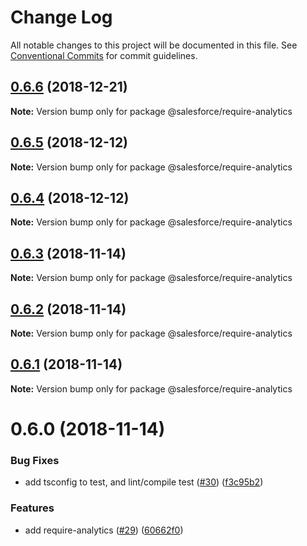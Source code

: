 # Change Log

All notable changes to this project will be documented in this file.
See [Conventional Commits](https://conventionalcommits.org) for commit guidelines.

## [0.6.6](https://github.com/forcedotcom/sfdx-dev-packages/compare/@salesforce/require-analytics@0.6.5...@salesforce/require-analytics@0.6.6) (2018-12-21)

**Note:** Version bump only for package @salesforce/require-analytics





## [0.6.5](https://github.com/forcedotcom/sfdx-dev-packages/compare/@salesforce/require-analytics@0.6.4...@salesforce/require-analytics@0.6.5) (2018-12-12)

**Note:** Version bump only for package @salesforce/require-analytics





## [0.6.4](https://github.com/forcedotcom/sfdx-dev-packages/compare/@salesforce/require-analytics@0.6.3...@salesforce/require-analytics@0.6.4) (2018-12-12)

**Note:** Version bump only for package @salesforce/require-analytics





## [0.6.3](https://github.com/forcedotcom/sfdx-dev-packages/compare/@salesforce/require-analytics@0.6.2...@salesforce/require-analytics@0.6.3) (2018-11-14)

**Note:** Version bump only for package @salesforce/require-analytics





## [0.6.2](https://github.com/forcedotcom/sfdx-dev-packages/compare/@salesforce/require-analytics@0.6.1...@salesforce/require-analytics@0.6.2) (2018-11-14)

**Note:** Version bump only for package @salesforce/require-analytics





## [0.6.1](https://github.com/forcedotcom/sfdx-dev-packages/compare/@salesforce/require-analytics@0.6.0...@salesforce/require-analytics@0.6.1) (2018-11-14)

**Note:** Version bump only for package @salesforce/require-analytics





# 0.6.0 (2018-11-14)


### Bug Fixes

* add tsconfig to test, and lint/compile test ([#30](https://github.com/forcedotcom/sfdx-dev-packages/issues/30)) ([f3c95b2](https://github.com/forcedotcom/sfdx-dev-packages/commit/f3c95b2))


### Features

* add require-analytics ([#29](https://github.com/forcedotcom/sfdx-dev-packages/issues/29)) ([60662f0](https://github.com/forcedotcom/sfdx-dev-packages/commit/60662f0))
